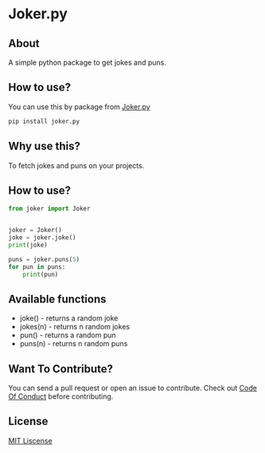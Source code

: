 # Joker.py

## About

A simple python package to get jokes and puns.

## How to use?

You can use this by package from [Joker.py](https://pypi.org/project/joker.py/)

```sh
pip install joker.py
```

## Why use this?

To fetch jokes and puns on your projects.

## How to use?

```py
from joker import Joker


joker = Joker()
joke = joker.joke()
print(joke)

puns = joker.puns(5)
for pun in puns:
    print(pun)

```

## Available functions

- joke() - returns a random joke
- jokes(n) - returns n random jokes
- pun() - returns a random pun
- puns(n) - returns n random puns

## Want To Contribute?

You can send a pull request or open an issue to contribute.
Check out [Code Of Conduct](CODE_OF_CONDUCT.md) before contributing.

## License

[MIT Liscense](LICENSE)
